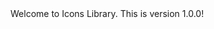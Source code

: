 <!-- ⚠️ This README has been generated from the file(s) "blueprint.md" ⚠️-->Welcome to Icons Library. This is version 1.0.0!
